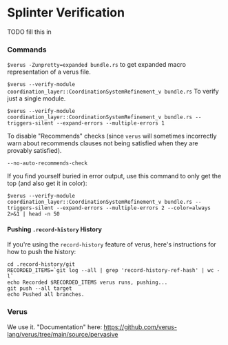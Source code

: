 # Splinter Verification 

TODO fill this in

### Commands

`$verus -Zunpretty=expanded bundle.rs` to get expanded macro representation of a verus file.

`$verus --verify-module coordination_layer::CoordinationSystemRefinement_v bundle.rs`
To verify just a single module.

`$verus --verify-module coordination_layer::CoordinationSystemRefinement_v bundle.rs --triggers-silent --expand-errors --multiple-errors 1`

To disable "Recommends" checks (since `verus` will sometimes incorrectly warn about recommends clauses
not being satisfied when they are provably satisfied).
```
--no-auto-recommends-check
```

If you find yourself buried in error output, use this command to only get the top (and also get it in color):
```
$verus --verify-module coordination_layer::CoordinationSystemRefinement_v bundle.rs --triggers-silent --expand-errors --multiple-errors 2 --color=always 2>&1 | head -n 50
```

#### Pushing `.record-history` History

If you're using the `record-history` feature of verus, here's instructions for how to push the history:
```
cd .record-history/git
RECORDED_ITEMS=`git log --all | grep 'record-history-ref-hash' | wc -l`
echo Recorded $RECORDED_ITEMS verus runs, pushing...
git push --all target
echo Pushed all branches.
```

### Verus

We use it. "Documentation" here: https://github.com/verus-lang/verus/tree/main/source/pervasive
